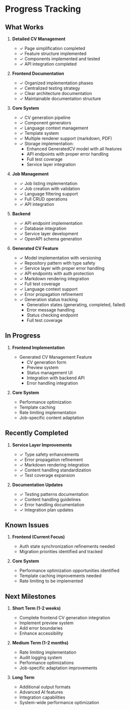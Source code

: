 # Progress Tracking

## What Works

1. **Detailed CV Management**
   - ✓ Page simplification completed
   - ✓ Feature structure implemented
   - ✓ Components implemented and tested
   - ✓ API integration completed

2. **Frontend Documentation**
   - ✓ Organized implementation phases
   - ✓ Centralized testing strategy
   - ✓ Clear architecture documentation
   - ✓ Maintainable documentation structure

3. **Core System**
   - ✓ CV generation pipeline
   - ✓ Component generators
   - ✓ Language context management
   - ✓ Template system
   - ✓ Multiple renderer support (markdown, PDF)
   - ✓ Storage implementation:
     - Enhanced GeneratedCV model with all features
     - API endpoints with proper error handling
     - Full test coverage
     - Service layer integration

4. **Job Management**
   - ✓ Job listing implementation
   - ✓ Job creation with validation
   - ✓ Language filtering support
   - ✓ Full CRUD operations
   - ✓ API integration

5. **Backend**
   - ✓ API endpoint implementation
   - ✓ Database integration
   - ✓ Service layer development
   - ✓ OpenAPI schema generation

6. **Generated CV Feature**
   - ✓ Model implementation with versioning
   - ✓ Repository pattern with type safety
   - ✓ Service layer with proper error handling
   - ✓ API endpoints with auth protection
   - ✓ Markdown rendering integration
   - ✓ Full test coverage
   - ✓ Language context support
   - ✓ Error propagation refinement
   - ✓ Generation status tracking
     - Generation states (generating, completed, failed)
     - Error message handling
     - Status checking endpoint
     - Full test coverage

## In Progress

1. **Frontend Implementation**
   - Generated CV Management Feature
     - CV generation form
     - Preview system
     - Status management UI
     - Integration with backend API
     - Error handling integration

2. **Core System**
   - Performance optimization
   - Template caching
   - Rate limiting implementation
   - Job-specific content adaptation

## Recently Completed

1. **Service Layer Improvements**
   - ✓ Type safety enhancements
   - ✓ Error propagation refinement
   - ✓ Markdown rendering integration
   - ✓ Content handling standardization
   - ✓ Test coverage expansion

2. **Documentation Updates**
   - ✓ Testing patterns documentation
   - ✓ Content handling guidelines
   - ✓ Error handling documentation
   - ✓ Integration plan updates

## Known Issues

1. **Frontend (Current Focus)**
   - Auth state synchronization refinements needed
   - Migration priorities identified and tracked

2. **Core System**
   - Performance optimization opportunities identified
   - Template caching improvements needed
   - Rate limiting to be implemented

## Next Milestones

1. **Short Term (1-2 weeks)**
   - Complete frontend CV generation integration
   - Implement preview system
   - Add error boundaries
   - Enhance accessibility

2. **Medium Term (1-2 months)**
   - Rate limiting implementation
   - Audit logging system
   - Performance optimizations
   - Job-specific adaptation improvements

3. **Long Term**
   - Additional output formats
   - Advanced AI features
   - Integration capabilities
   - System-wide performance optimization
